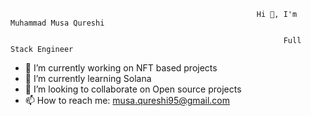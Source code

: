                                                            Hi 👋, I'm Muhammad Musa Qureshi

                                                                 Full Stack Engineer

- 🔭 I’m currently working on NFT based projects
- 🌱 I’m currently learning Solana
- 👯 I’m looking to collaborate on Open source projects
- 📫 How to reach me: musa.qureshi95@gmail.com

